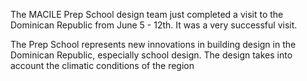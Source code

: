 The MACILE Prep School design team just completed a visit to the 
Dominican Republic from June 5 - 12th. It was a very successful visit. 

The Prep School represents new innovations in building design in the 
Dominican Republic, especially school design. The design takes into account 
the climatic conditions of the region
